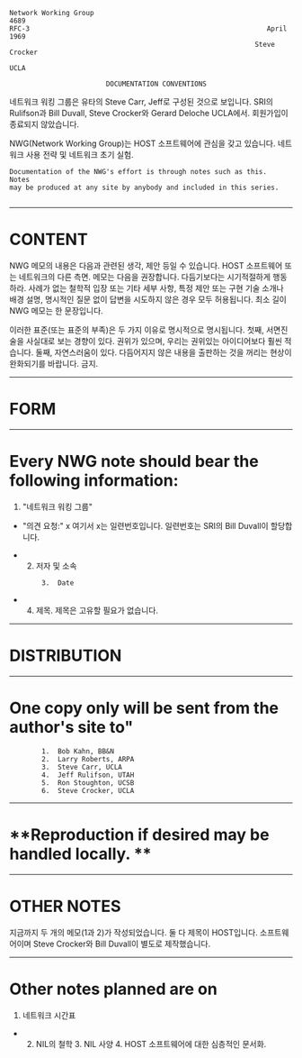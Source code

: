 

```text
Network Working Group                                                 4689
RFC-3                                                           April 1969
                                                             Steve Crocker
                                                                      UCLA

                        DOCUMENTATION CONVENTIONS
```

네트워크 워킹 그룹은 유타의 Steve Carr, Jeff로 구성된 것으로 보입니다.
SRI의 Rulifson과 Bill Duvall, Steve Crocker와 Gerard Deloche
UCLA에서. 회원가입이 종료되지 않았습니다.

NWG\(Network Working Group\)는 HOST 소프트웨어에 관심을 갖고 있습니다.
네트워크 사용 전략 및 네트워크 초기 실험.

```text
Documentation of the NWG's effort is through notes such as this.  Notes
may be produced at any site by anybody and included in this series.
                        
```

---
# **CONTENT**

NWG 메모의 내용은 다음과 관련된 생각, 제안 등일 수 있습니다.
HOST 소프트웨어 또는 네트워크의 다른 측면. 메모는 다음을 권장합니다.
다듬기보다는 시기적절하게 행동하라. 사례가 없는 철학적 입장
또는 기타 세부 사항, 특정 제안 또는 구현 기술
소개나 배경 설명, 명시적인 질문 없이
답변을 시도하지 않은 경우 모두 허용됩니다. 최소 길이
NWG 메모는 한 문장입니다.

이러한 표준\(또는 표준의 부족\)은 두 가지 이유로 명시적으로 명시됩니다.
첫째, 서면진술을 사실대로 보는 경향이 있다.
권위가 있으며, 우리는
권위있는 아이디어보다 훨씬 적습니다. 둘째, 자연스러움이 있다.
다듬어지지 않은 내용을 출판하는 것을 꺼리는 현상이 완화되기를 바랍니다.
금지.

---
# **FORM**
---
# **Every NWG note should bear the following information:**

1. "네트워크 워킹 그룹"

- "의견 요청:" x 여기서 x는 일련번호입니다. 일련번호는 SRI의 Bill Duvall이 할당합니다.

- 2. 저자 및 소속

```text
        3.  Date
```

- 4. 제목. 제목은 고유할 필요가 없습니다.

---
# **DISTRIBUTION**
---
# **One copy only will be sent from the author's site to"**

```text
        1.  Bob Kahn, BB&N
        2.  Larry Roberts, ARPA
        3.  Steve Carr, UCLA
        4.  Jeff Rulifson, UTAH
        5.  Ron Stoughton, UCSB
        6.  Steve Crocker, UCLA
```

---
# **Reproduction if desired may be handled locally.  **
---
# **OTHER NOTES**

지금까지 두 개의 메모\(1과 2\)가 작성되었습니다. 둘 다 제목이 HOST입니다.
소프트웨어이며 Steve Crocker와 Bill Duvall이 별도로 제작했습니다.

---
# **Other notes planned are on**

1. 네트워크 시간표

- 2. NIL의 철학 3. NIL 사양 4. HOST 소프트웨어에 대한 심층적인 문서화.